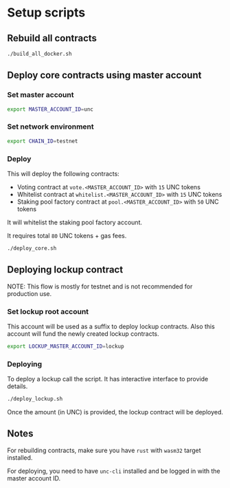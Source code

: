 # Setup scripts

## Rebuild all contracts

```bash
./build_all_docker.sh
```

## Deploy core contracts using master account

### Set master account

```bash
export MASTER_ACCOUNT_ID=unc
```

### Set network environment

```bash
export CHAIN_ID=testnet
```

### Deploy

This will deploy the following contracts:

- Voting contract at `vote.<MASTER_ACCOUNT_ID>` with `15` UNC tokens
- Whitelist contract at `whitelist.<MASTER_ACCOUNT_ID>` with `15` UNC tokens
- Staking pool factory contract at `pool.<MASTER_ACCOUNT_ID>` with `50` UNC tokens

It will whitelist the staking pool factory account.

It requires total `80` UNC tokens + gas fees.

```bash
./deploy_core.sh
```

## Deploying lockup contract

NOTE: This flow is mostly for testnet and is not recommended for production use.

### Set lockup root account

This account will be used as a suffix to deploy lockup contracts.
Also this account will fund the newly created lockup contracts.

```bash
export LOCKUP_MASTER_ACCOUNT_ID=lockup
```

### Deploying

To deploy a lockup call the script. It has interactive interface to provide details.

```bash
./deploy_lockup.sh
```

Once the amount (in UNC) is provided, the lockup contract will be deployed.

## Notes

For rebuilding contracts, make sure you have `rust` with `wasm32` target installed.

For deploying, you need to have `unc-cli` installed and be logged in with the master account ID.
